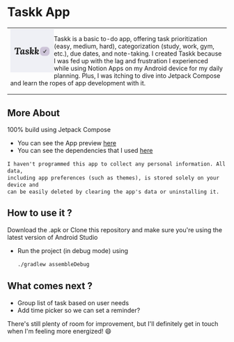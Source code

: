 # Taskk App
<table>
  <tr>
    <td>
      <img src="app/src/main/ic_launcher-playstore.png" height=100 align="left"> 
    <p> Taskk is a basic to-do app, offering task prioritization (easy, medium, hard), categorization (study, work, gym, etc.), due dates, and note-taking.
        I created Taskk because I was fed up with the lag and frustration I experienced while using Notion Apps on my Android device for my daily planning. 
        Plus, I was itching to dive into Jetpack Compose and learn the ropes of app development with it.
      </p> 
    </td>
  </tr>
</table>
<table>

## More About
100% build using Jetpack Compose 
- You can see the App preview [here](https://github.com/gusentanan/taskk/blob/main/arts/taskk_preview.md)
- You can see the dependencies that I used [here](https://github.com/gusentanan/taskk/blob/main/app/build.gradle.kts)
```
I haven't programmed this app to collect any personal information. All data,
including app preferences (such as themes), is stored solely on your device and
can be easily deleted by clearing the app's data or uninstalling it.
```
## How to use it ? 
Download the .apk or Clone this repository and make sure you're using the latest version of Android Studio
- Run the project (in debug mode) using
  
  ```sh
  ./gradlew assembleDebug
  ```

## What comes next ?
- Group list of task based on user needs 
- Add time picker so we can set a reminder?

There's still plenty of room for improvement, but I'll definitely get in touch when I'm feeling more energized! 😄
  
